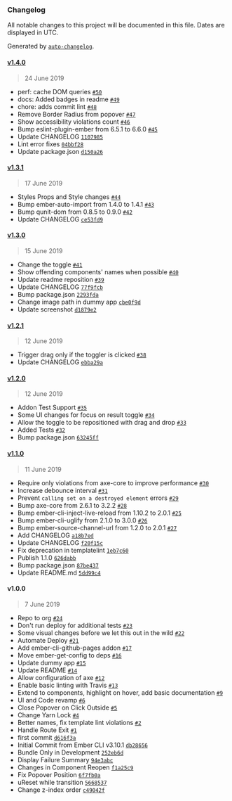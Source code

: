 ### Changelog

All notable changes to this project will be documented in this file. Dates are displayed in UTC.

Generated by [`auto-changelog`](https://github.com/CookPete/auto-changelog).

#### [v1.4.0](https://github.com/coyote-labs/ember-accessibility/compare/v1.3.1...v1.4.0)

> 24 June 2019

- perf: cache DOM queries [`#50`](https://github.com/coyote-labs/ember-accessibility/pull/50)
- docs: Added badges in readme [`#49`](https://github.com/coyote-labs/ember-accessibility/pull/49)
- chore: adds commit lint [`#48`](https://github.com/coyote-labs/ember-accessibility/pull/48)
- Remove Border Radius from popover [`#47`](https://github.com/coyote-labs/ember-accessibility/pull/47)
- Show accessibility violations count [`#46`](https://github.com/coyote-labs/ember-accessibility/pull/46)
- Bump eslint-plugin-ember from 6.5.1 to 6.6.0 [`#45`](https://github.com/coyote-labs/ember-accessibility/pull/45)
- Update CHANGELOG [`1107985`](https://github.com/coyote-labs/ember-accessibility/commit/110798579468a22c1e9c811eb7f7e67715b21548)
- Lint error fixes [`04bbf28`](https://github.com/coyote-labs/ember-accessibility/commit/04bbf281814f00b53039730f28e08e15b8f6a376)
- Update package.json [`d150a26`](https://github.com/coyote-labs/ember-accessibility/commit/d150a26c084720a9c7acceb917cd82370235a5f2)

#### [v1.3.1](https://github.com/coyote-labs/ember-accessibility/compare/v1.3.0...v1.3.1)

> 17 June 2019

- Styles Props and Style changes [`#44`](https://github.com/coyote-labs/ember-accessibility/pull/44)
- Bump ember-auto-import from 1.4.0 to 1.4.1 [`#43`](https://github.com/coyote-labs/ember-accessibility/pull/43)
- Bump qunit-dom from 0.8.5 to 0.9.0 [`#42`](https://github.com/coyote-labs/ember-accessibility/pull/42)
- Update CHANGELOG [`ce53fd9`](https://github.com/coyote-labs/ember-accessibility/commit/ce53fd9655cd7371e0cfdd6d7cd2500a1e29286e)

#### [v1.3.0](https://github.com/coyote-labs/ember-accessibility/compare/v1.2.1...v1.3.0)

> 15 June 2019

- Change the toggle [`#41`](https://github.com/coyote-labs/ember-accessibility/pull/41)
- Show offending components' names when possible [`#40`](https://github.com/coyote-labs/ember-accessibility/pull/40)
- Update readme reposition [`#39`](https://github.com/coyote-labs/ember-accessibility/pull/39)
- Update CHANGELOG [`77f9fcb`](https://github.com/coyote-labs/ember-accessibility/commit/77f9fcb7a9c3997ce9febcc370af422e3781f190)
- Bump package.json [`2293fda`](https://github.com/coyote-labs/ember-accessibility/commit/2293fdab704dc8e7fe4b65ee244ad70ed3c2a74e)
- Change image path in dummy app [`cbe0f9d`](https://github.com/coyote-labs/ember-accessibility/commit/cbe0f9d4f9e8919e693b4fc97d59ab1eeb70ba93)
- Update screenshot [`d1879e2`](https://github.com/coyote-labs/ember-accessibility/commit/d1879e24fed032f3c7a96ca1f24f4f081f6cd9bc)

#### [v1.2.1](https://github.com/coyote-labs/ember-accessibility/compare/v1.2.0...v1.2.1)

> 12 June 2019

- Trigger drag only if the toggler is clicked [`#38`](https://github.com/coyote-labs/ember-accessibility/pull/38)
- Update CHANGELOG [`ebba29a`](https://github.com/coyote-labs/ember-accessibility/commit/ebba29a921e86775f5fc8b12d01108a4219e84bd)

#### [v1.2.0](https://github.com/coyote-labs/ember-accessibility/compare/v1.1.0...v1.2.0)

> 12 June 2019

- Addon Test Support [`#35`](https://github.com/coyote-labs/ember-accessibility/pull/35)
- Some UI changes for focus on result toggle [`#34`](https://github.com/coyote-labs/ember-accessibility/pull/34)
- Allow the toggle to be repositioned with drag and drop [`#33`](https://github.com/coyote-labs/ember-accessibility/pull/33)
- Added Tests [`#32`](https://github.com/coyote-labs/ember-accessibility/pull/32)
- Bump package.json [`63245ff`](https://github.com/coyote-labs/ember-accessibility/commit/63245ffed73e86e2221b026127181199b0b6b957)

#### [v1.1.0](https://github.com/coyote-labs/ember-accessibility/compare/v1.0.0...v1.1.0)

> 11 June 2019

- Require only violations from axe-core to improve performance [`#30`](https://github.com/coyote-labs/ember-accessibility/pull/30)
- Increase debounce interval [`#31`](https://github.com/coyote-labs/ember-accessibility/pull/31)
- Prevent `calling set on a destroyed element` errors [`#29`](https://github.com/coyote-labs/ember-accessibility/pull/29)
- Bump axe-core from 2.6.1 to 3.2.2 [`#28`](https://github.com/coyote-labs/ember-accessibility/pull/28)
- Bump ember-cli-inject-live-reload from 1.10.2 to 2.0.1 [`#25`](https://github.com/coyote-labs/ember-accessibility/pull/25)
- Bump ember-cli-uglify from 2.1.0 to 3.0.0 [`#26`](https://github.com/coyote-labs/ember-accessibility/pull/26)
- Bump ember-source-channel-url from 1.2.0 to 2.0.1 [`#27`](https://github.com/coyote-labs/ember-accessibility/pull/27)
- Add CHANGELOG [`a18b7ed`](https://github.com/coyote-labs/ember-accessibility/commit/a18b7ed9bbf8464745a35cf303d23d2e773df13a)
- Update CHANGELOG [`f20f15c`](https://github.com/coyote-labs/ember-accessibility/commit/f20f15c78927e4fff60eaf57cc9d7bc12ea4c732)
- Fix deprecation in templatelint [`1eb7c60`](https://github.com/coyote-labs/ember-accessibility/commit/1eb7c603117aa8d62913defc3e8729d8ffbf668a)
- Publish 1.1.0 [`626dabb`](https://github.com/coyote-labs/ember-accessibility/commit/626dabb89453d2b7109c83bdc9fcf1d2796adcd4)
- Bump package.json [`87be437`](https://github.com/coyote-labs/ember-accessibility/commit/87be4376c350a4833ba588be40293edd77af5a36)
- Update README.md [`5dd99c4`](https://github.com/coyote-labs/ember-accessibility/commit/5dd99c483d52ca6bbc2b46810710654a7942aa33)

#### v1.0.0

> 7 June 2019

- Repo to org [`#24`](https://github.com/coyote-labs/ember-accessibility/pull/24)
- Don't run deploy for additional tests [`#23`](https://github.com/coyote-labs/ember-accessibility/pull/23)
- Some visual changes before we let this out in the wild [`#22`](https://github.com/coyote-labs/ember-accessibility/pull/22)
- Automate Deploy [`#21`](https://github.com/coyote-labs/ember-accessibility/pull/21)
- Add ember-cli-github-pages addon [`#17`](https://github.com/coyote-labs/ember-accessibility/pull/17)
- Move ember-get-config to deps [`#16`](https://github.com/coyote-labs/ember-accessibility/pull/16)
- Update dummy app [`#15`](https://github.com/coyote-labs/ember-accessibility/pull/15)
- Update README [`#14`](https://github.com/coyote-labs/ember-accessibility/pull/14)
- Allow configuration of axe [`#12`](https://github.com/coyote-labs/ember-accessibility/pull/12)
- Enable basic linting with Travis [`#13`](https://github.com/coyote-labs/ember-accessibility/pull/13)
- Extend to components, highlight on hover, add basic documentation [`#9`](https://github.com/coyote-labs/ember-accessibility/pull/9)
- UI and Code revamp [`#6`](https://github.com/coyote-labs/ember-accessibility/pull/6)
- Close Popover on Click Outside [`#5`](https://github.com/coyote-labs/ember-accessibility/pull/5)
- Change Yarn Lock [`#4`](https://github.com/coyote-labs/ember-accessibility/pull/4)
- Better names, fix template lint violations [`#2`](https://github.com/coyote-labs/ember-accessibility/pull/2)
- Handle Route Exit [`#1`](https://github.com/coyote-labs/ember-accessibility/pull/1)
- first commit [`d616f3a`](https://github.com/coyote-labs/ember-accessibility/commit/d616f3a6e4c4b8e622cb367609f14705f07672bd)
- Initial Commit from Ember CLI v3.10.1 [`db28656`](https://github.com/coyote-labs/ember-accessibility/commit/db28656b457ac0972f5bcc285b14368c6165ac09)
- Bundle Only in Development [`252eb6d`](https://github.com/coyote-labs/ember-accessibility/commit/252eb6d8b1da678a3596135af55ca63095150cdd)
- Display Failure Summary [`94e3abc`](https://github.com/coyote-labs/ember-accessibility/commit/94e3abc7d5a3afd606bb5c13a85780b6e0af6637)
- Changes in Component Reopen [`f1a25c9`](https://github.com/coyote-labs/ember-accessibility/commit/f1a25c9752a0f8793af836cf2767b929ecb33640)
- Fix Popover Position [`6f7fb0a`](https://github.com/coyote-labs/ember-accessibility/commit/6f7fb0a38fd2354d2de2e82bbf1b8fbe6e87486c)
- uReset while transition [`5668537`](https://github.com/coyote-labs/ember-accessibility/commit/56685379830c988468e25322a1a14fe6d6d6d190)
- Change z-index order [`c49042f`](https://github.com/coyote-labs/ember-accessibility/commit/c49042f9ae79283fd08b459e6edb001a74e7c37c)
